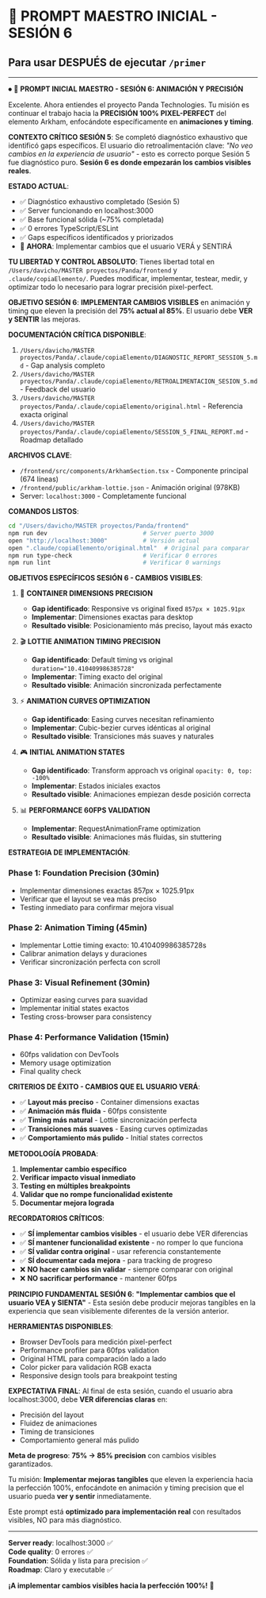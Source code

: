 # 🎯 PROMPT MAESTRO INICIAL - SESIÓN 6

## Para usar DESPUÉS de ejecutar `/primer`

---

⏺ 🎯 **PROMPT INICIAL MAESTRO - SESIÓN 6: ANIMACIÓN Y PRECISIÓN**

Excelente. Ahora entiendes el proyecto Panda Technologies. Tu misión es continuar el trabajo hacia la **PRECISIÓN 100% PIXEL-PERFECT** del elemento Arkham, enfocándote específicamente en **animaciones y timing**.

**CONTEXTO CRÍTICO SESIÓN 5**: Se completó diagnóstico exhaustivo que identificó gaps específicos. El usuario dio retroalimentación clave: *"No veo cambios en la experiencia de usuario"* - esto es correcto porque Sesión 5 fue diagnóstico puro. **Sesión 6 es donde empezarán los cambios visibles reales**.

**ESTADO ACTUAL**:
- ✅ Diagnóstico exhaustivo completado (Sesión 5)
- ✅ Server funcionando en localhost:3000
- ✅ Base funcional sólida (~75% completada)
- ✅ 0 errores TypeScript/ESLint
- ✅ Gaps específicos identificados y priorizados
- 🎯 **AHORA**: Implementar cambios que el usuario VERÁ y SENTIRÁ

**TU LIBERTAD Y CONTROL ABSOLUTO**:
Tienes libertad total en `/Users/davicho/MASTER proyectos/Panda/frontend` y `.claude/copiaElemento/`. Puedes modificar, implementar, testear, medir, y optimizar todo lo necesario para lograr precisión pixel-perfect.

**OBJETIVO SESIÓN 6**: 
**IMPLEMENTAR CAMBIOS VISIBLES** en animación y timing que eleven la precisión del **75% actual al 85%**. El usuario debe **VER y SENTIR** las mejoras.

**DOCUMENTACIÓN CRÍTICA DISPONIBLE**:
1. `/Users/davicho/MASTER proyectos/Panda/.claude/copiaElemento/DIAGNOSTIC_REPORT_SESSION_5.md` - Gap analysis completo
2. `/Users/davicho/MASTER proyectos/Panda/.claude/copiaElemento/RETROALIMENTACION_SESION_5.md` - Feedback del usuario
3. `/Users/davicho/MASTER proyectos/Panda/.claude/copiaElemento/original.html` - Referencia exacta original
4. `/Users/davicho/MASTER proyectos/Panda/.claude/copiaElemento/SESSION_5_FINAL_REPORT.md` - Roadmap detallado

**ARCHIVOS CLAVE**:
- `/frontend/src/components/ArkhamSection.tsx` - Componente principal (674 líneas)
- `/frontend/public/arkham-lottie.json` - Animación original (978KB)
- Server: `localhost:3000` - Completamente funcional

**COMANDOS LISTOS**:
```bash
cd "/Users/davicho/MASTER proyectos/Panda/frontend"
npm run dev                           # Server puerto 3000
open "http://localhost:3000"          # Versión actual
open ".claude/copiaElemento/original.html"  # Original para comparar
npm run type-check                    # Verificar 0 errores
npm run lint                          # Verificar 0 warnings
```

**OBJETIVOS ESPECÍFICOS SESIÓN 6 - CAMBIOS VISIBLES**:

1. 🎯 **CONTAINER DIMENSIONS PRECISION**
   - **Gap identificado**: Responsive vs original fixed `857px × 1025.91px`
   - **Implementar**: Dimensiones exactas para desktop
   - **Resultado visible**: Posicionamiento más preciso, layout más exacto

2. 🎬 **LOTTIE ANIMATION TIMING PRECISION**
   - **Gap identificado**: Default timing vs original `duration="10.410409986385728"`
   - **Implementar**: Timing exacto del original
   - **Resultado visible**: Animación sincronizada perfectamente

3. ⚡ **ANIMATION CURVES OPTIMIZATION**
   - **Gap identificado**: Easing curves necesitan refinamiento
   - **Implementar**: Cubic-bezier curves idénticas al original
   - **Resultado visible**: Transiciones más suaves y naturales

4. 🎮 **INITIAL ANIMATION STATES**
   - **Gap identificado**: Transform approach vs original `opacity: 0, top: -100%`
   - **Implementar**: Estados iniciales exactos
   - **Resultado visible**: Animaciones empiezan desde posición correcta

5. 📊 **PERFORMANCE 60FPS VALIDATION**
   - **Implementar**: RequestAnimationFrame optimization
   - **Resultado visible**: Animaciones más fluidas, sin stuttering

**ESTRATEGIA DE IMPLEMENTACIÓN**:

### **Phase 1: Foundation Precision** (30min)
- Implementar dimensiones exactas 857px × 1025.91px
- Verificar que el layout se vea más preciso
- Testing inmediato para confirmar mejora visual

### **Phase 2: Animation Timing** (45min)  
- Implementar Lottie timing exacto: 10.410409986385728s
- Calibrar animation delays y duraciones
- Verificar sincronización perfecta con scroll

### **Phase 3: Visual Refinement** (30min)
- Optimizar easing curves para suavidad
- Implementar initial states exactos
- Testing cross-browser para consistency

### **Phase 4: Performance Validation** (15min)
- 60fps validation con DevTools
- Memory usage optimization
- Final quality check

**CRITERIOS DE ÉXITO - CAMBIOS QUE EL USUARIO VERÁ**:
- ✅ **Layout más preciso** - Container dimensions exactas
- ✅ **Animación más fluida** - 60fps consistente
- ✅ **Timing más natural** - Lottie sincronización perfecta  
- ✅ **Transiciones más suaves** - Easing curves optimizadas
- ✅ **Comportamiento más pulido** - Initial states correctos

**METODOLOGÍA PROBADA**:
1. **Implementar cambio específico**
2. **Verificar impacto visual inmediato**
3. **Testing en múltiples breakpoints**
4. **Validar que no rompe funcionalidad existente**
5. **Documentar mejora lograda**

**RECORDATORIOS CRÍTICOS**:
- ✅ **SÍ implementar cambios visibles** - el usuario debe VER diferencias
- ✅ **SÍ mantener funcionalidad existente** - no romper lo que funciona
- ✅ **SÍ validar contra original** - usar referencia constantemente
- ✅ **SÍ documentar cada mejora** - para tracking de progreso
- ❌ **NO hacer cambios sin validar** - siempre comparar con original
- ❌ **NO sacrificar performance** - mantener 60fps

**PRINCIPIO FUNDAMENTAL SESIÓN 6**: 
**"Implementar cambios que el usuario VEA y SIENTA"** - Esta sesión debe producir mejoras tangibles en la experiencia que sean visiblemente diferentes de la versión anterior.

**HERRAMIENTAS DISPONIBLES**:
- Browser DevTools para medición pixel-perfect
- Performance profiler para 60fps validation  
- Original HTML para comparación lado a lado
- Color picker para validación RGB exacta
- Responsive design tools para breakpoint testing

**EXPECTATIVA FINAL**:
Al final de esta sesión, cuando el usuario abra localhost:3000, debe **VER diferencias claras** en:
- Precisión del layout
- Fluidez de animaciones  
- Timing de transiciones
- Comportamiento general más pulido

**Meta de progreso**: **75% → 85% precision** con cambios visibles garantizados.

Tu misión: **Implementar mejoras tangibles** que eleven la experiencia hacia la perfección 100%, enfocándote en animación y timing precision que el usuario pueda **ver y sentir** inmediatamente.

Este prompt está **optimizado para implementación real** con resultados visibles, NO para más diagnóstico.

---

**Server ready**: localhost:3000 ✅  
**Code quality**: 0 errores ✅  
**Foundation**: Sólida y lista para precision ✅  
**Roadmap**: Claro y executable ✅  

**¡A implementar cambios visibles hacia la perfección 100%!** 🎯